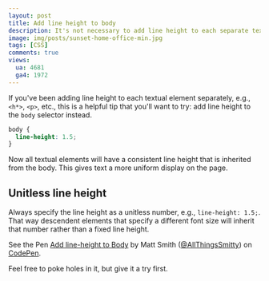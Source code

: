 ```yaml
---
layout: post
title: Add line height to body
description: It's not necessary to add line height to each separate textual element. Here's a helpful tip for elements to inherit line height from the body.
image: img/posts/sunset-home-office-min.jpg
tags: [CSS]
comments: true
views:
  ua: 4681
  ga4: 1972
---
```


If you've been adding line height to each textual element separately, e.g., `<h*>`, `<p>`, etc., this is a helpful tip that you'll want to try: add line height to the `body` selector instead.

```css
body {
  line-height: 1.5;
}
```

Now all textual elements will have a consistent line height that is inherited from the body. This gives text a more uniform display on the page.

## Unitless line height

Always specify the line height as a unitless number, e.g., `line-height: 1.5;`. That way descendent elements that specify a different font size will inherit that number rather than a fixed line height.

<div class="embed">
  <p data-height="450" data-theme-id="0" data-slug-hash="VjbdYd" data-default-tab="result" data-user="AllThingsSmitty" data-embed-version="2" data-pen-title="Add line-height to Body" class="codepen">See the Pen <a href="http://codepen.io/AllThingsSmitty/pen/VjbdYd/">Add line-height to Body</a> by Matt Smith (<a href="http://codepen.io/AllThingsSmitty">@AllThingsSmitty</a>) on <a href="http://codepen.io">CodePen</a>.</p>
  <script async src="https://production-assets.codepen.io/assets/embed/ei.js"></script>
</div>

Feel free to poke holes in it, but give it a try first.